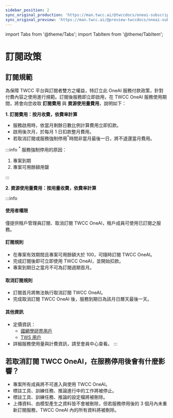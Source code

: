 ```yaml
---
sidebar_position: 2
sync_original_production: 'https://man.twcc.ai/@twccdocs/oneai-subscription-policy-zh' 
sync_original_preview: 'https://man.twcc.ai/@preview-twccdocs/oneai-subscription-policy-zh'
---
```


import Tabs from '@theme/Tabs';
import TabItem from '@theme/TabItem';


# 訂閱政策

## 訂閱規範

為保障 TWCC 平台與訂閱者雙方之權益，特訂立此 OneAI 服務付款政策，針對付費內容之使用進行規範。訂閱後服務即立即啟用，在 TWCC OneAI 服務使用期間，將會向您收取 **訂閱費用** 與 **資源使用量費用**，說明如下：

**1. 訂閱費用：按月收費，依費率計算**

- 服務啟用時，依當月剩餘日數比例計算費用立即扣款。
- 啟用後次月，於每月 1 日扣款整月費用。
- 若取消訂閱或服務強制停用<sup>*</sup>時間非當月最後一日，將不退還當月費用。

:::info
<sup>*</sup> 服務強制停用的原因：<br/>
1. 專案到期<br/>
2. 專案可用餘額用罄<br/>


:::

**2. 資源使用量費用：按用量收費，依費率計算**

:::info

#### 使用者權限

僅提供租戶管理員訂閱、取消訂閱 TWCC OneAI，租戶成員可使用已訂閱之服務。

#### 訂閱規則

- 在專案有效期間且專案可用餘額大於 100，可隨時訂閱 TWCC OneAI。
- 完成訂閱後即可立即使用 TWCC OneAI，並開始扣款。
- 專案到期日之當月不可為訂閱週期首月。

#### 取消訂閱規則

- 訂閱首月將無法執行取消訂閱 TWCC OneAI。
- 完成取消訂閱 TWCC OneAI 後，服務到期日為該月日曆天最後一天。

#### 其他資訊
- 定價資訊：
    - [<ins>國網學研界用戶</ins>](https://man.twcc.ai/@twccdocs/SJWlN3YDr#%E4%BA%BA%E5%B7%A5%E6%99%BA%E6%85%A7) 
    - [<ins>TWS 用戶</ins>](https://man.twcc.ai/@twsdocs/pricing-zh#%E4%BA%BA%E5%B7%A5%E6%99%BA%E6%85%A7%EF%BC%9AOneAI)
- 詳細服務使用量與計費資訊，請至會員中心查看。
:::


## 若取消訂閱 TWCC OneAI，在服務停用後會有什麼影響？
- 專案所有成員將不可進入與使用 TWCC OneAI。
- 標註工具、訓練任務、推論進行中的工作將被停止。
- 標註工具、訓練任務、推論的設定檔將被刪除。
- 上傳資料、由模型產生之資料皆不會被刪除，但若服務停用後的 3 個月內未重新訂閱服務，TWCC OneAI 內的所有資料將被刪除。
